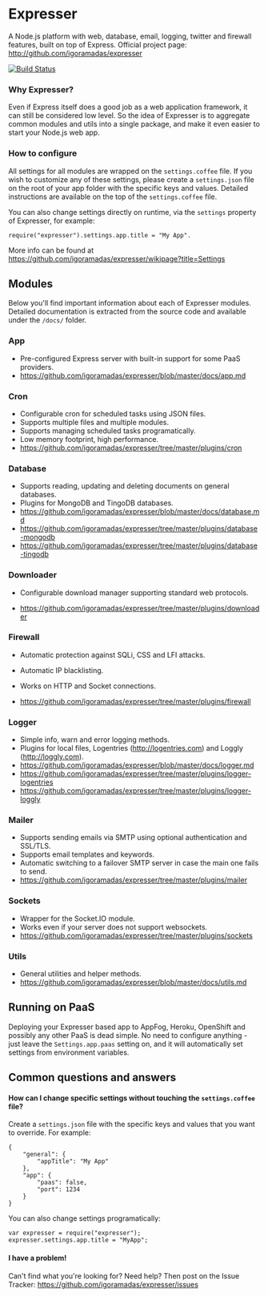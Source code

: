 # Expresser

A Node.js platform with web, database, email, logging, twitter and firewall features, built on top of Express.
Official project page: http://github.com/igoramadas/expresser

[![Build Status](https://travis-ci.org/igoramadas/expresser.png?branch=master)](https://travis-ci.org/igoramadas/expresser)

### Why Expresser?

Even if Express itself does a good job as a web application framework, it can still be considered low level.
So the idea of Expresser is to aggregate common modules and utils into a single package, and make it even easier to
start your Node.js web app.

### How to configure

All settings for all modules are wrapped on the `settings.coffee` file. If you wish to customize any of
these settings, please create a `settings.json` file on the root of your app folder with the specific keys
and values. Detailed instructions are available on the top of the `settings.coffee` file.

You can also change settings directly on runtime, via the `settings` property of Expresser, for example:

    require("expresser").settings.app.title = "My App".

More info can be found at https://github.com/igoramadas/expresser/wikipage?title=Settings

## Modules

Below you'll find important information about each of Expresser modules. Detailed documentation is extracted from
the source code and available under the `/docs/` folder.

### App
*   Pre-configured Express server with built-in support for some PaaS providers.
*   https://github.com/igoramadas/expresser/blob/master/docs/app.md

### Cron
*   Configurable cron for scheduled tasks using JSON files.
*   Supports multiple files and multiple modules.
*   Supports managing scheduled tasks programatically.
*   Low memory footprint, high performance.
*   https://github.com/igoramadas/expresser/tree/master/plugins/cron

### Database
*   Supports reading, updating and deleting documents on general databases.
*   Plugins for MongoDB and TingoDB databases.
*   https://github.com/igoramadas/expresser/blob/master/docs/database.md
*   https://github.com/igoramadas/expresser/tree/master/plugins/database-mongodb
*   https://github.com/igoramadas/expresser/tree/master/plugins/database-tingodb

### Downloader
*   Configurable download manager supporting standard web protocols.

*   https://github.com/igoramadas/expresser/tree/master/plugins/downloader

### Firewall
*   Automatic protection against SQLi, CSS and LFI attacks.
*   Automatic IP blacklisting.
*   Works on HTTP and Socket connections.

*   https://github.com/igoramadas/expresser/tree/master/plugins/firewall

### Logger
*   Simple info, warn and error logging methods.
*   Plugins for local files, Logentries (http://logentries.com) and Loggly (http://loggly.com).
*   https://github.com/igoramadas/expresser/blob/master/docs/logger.md
*   https://github.com/igoramadas/expresser/tree/master/plugins/logger-logentries
*   https://github.com/igoramadas/expresser/tree/master/plugins/logger-loggly

### Mailer
*   Supports sending emails via SMTP using optional authentication and SSL/TLS.
*   Supports email templates and keywords.
*   Automatic switching to a failover SMTP server in case the main one fails to send.
*   https://github.com/igoramadas/expresser/tree/master/plugins/mailer

### Sockets
*   Wrapper for the Socket.IO module.
*   Works even if your server does not support websockets.
*   https://github.com/igoramadas/expresser/tree/master/plugins/sockets

### Utils
*   General utilities and helper methods.
*   https://github.com/igoramadas/expresser/blob/master/docs/utils.md

## Running on PaaS

Deploying your Expresser based app to AppFog, Heroku, OpenShift and possibly any other PaaS is dead simple.
No need to configure anything - just leave the `Settings.app.paas` setting on, and it will automatically set
settings from environment variables.

## Common questions and answers

#### How can I change specific settings without touching the `settings.coffee` file?

Create a `settings.json` file with the specific keys and values that you want to override. For example:

    {
        "general": {
            "appTitle": "My App"
        },
        "app": {
            "paas": false,
            "port": 1234
        }
    }

You can also change settings programatically:

    var expresser = require("expresser");
    expresser.settings.app.title = "MyApp";

#### I have a problem!

Can't find what you're looking for? Need help? Then post on the Issue Tracker: https://github.com/igoramadas/expresser/issues
